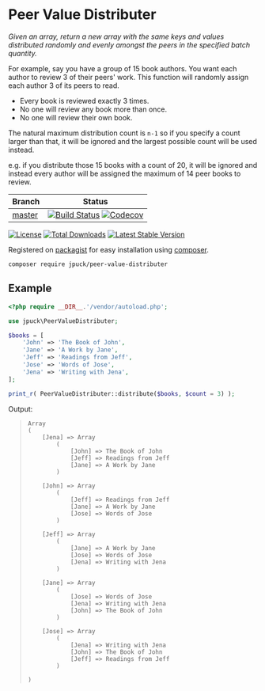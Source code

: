 # Peer Value Distributer

*Given an array, return a new array with the same keys and values distributed
randomly and evenly amongst the peers in the specified batch quantity.*

For example, say you have a group of 15 book authors. You want each author to
review 3 of their peers' work. This function will randomly assign each
author 3 of its peers to read.

* Every book is reviewed exactly 3 times.
* No one will review any book more than once.
* No one will review their own book.

The natural maximum distribution count is `n-1`
so if you specify a count larger than that,
it will be ignored and the largest possible count will be used instead.

e.g. if you distribute those 15 books with a count of 20,
it will be ignored and instead every author will be assigned the maximum
of 14 peer books to review.

Branch      | Status
----------- | ------
[master][1] | [![Build Status][3]][2] [![Codecov][8]][7]

[![License][11]][10]
[![Total Downloads][12]][10]
[![Latest Stable Version][9]][10]

Registered on [packagist][6] for easy installation using [composer][5].

    composer require jpuck/peer-value-distributer

## Example

```php
<?php require __DIR__.'/vendor/autoload.php';

use jpuck\PeerValueDistributer;

$books = [
    'John' => 'The Book of John',
    'Jane' => 'A Work by Jane',
    'Jeff' => 'Readings from Jeff',
    'Jose' => 'Words of Jose',
    'Jena' => 'Writing with Jena',
];

print_r( PeerValueDistributer::distribute($books, $count = 3) );
```

Output:

>     Array
>     (
>         [Jena] => Array
>             (
>                 [John] => The Book of John
>                 [Jeff] => Readings from Jeff
>                 [Jane] => A Work by Jane
>             )
>
>         [John] => Array
>             (
>                 [Jeff] => Readings from Jeff
>                 [Jane] => A Work by Jane
>                 [Jose] => Words of Jose
>             )
>
>         [Jeff] => Array
>             (
>                 [Jane] => A Work by Jane
>                 [Jose] => Words of Jose
>                 [Jena] => Writing with Jena
>             )
>
>         [Jane] => Array
>             (
>                 [Jose] => Words of Jose
>                 [Jena] => Writing with Jena
>                 [John] => The Book of John
>             )
>
>         [Jose] => Array
>             (
>                 [Jena] => Writing with Jena
>                 [John] => The Book of John
>                 [Jeff] => Readings from Jeff
>             )
>
>     )

[1]:https://github.com/jpuck/peer-value-distributer
[2]:https://travis-ci.org/jpuck/peer-value-distributer
[3]:https://travis-ci.org/jpuck/peer-value-distributer.svg?branch=master
[4]:./public/example.php
[5]:https://getcomposer.org/
[6]:https://packagist.org/packages/jpuck/peer-value-distributer
[7]:https://codecov.io/gh/jpuck/peer-value-distributer/branch/master
[8]:https://img.shields.io/codecov/c/github/jpuck/peer-value-distributer/master.svg
[9]:https://poser.pugx.org/jpuck/peer-value-distributer/v/stable
[10]:https://github.com/jpuck/avhost/releases/latest
[11]:https://poser.pugx.org/jpuck/peer-value-distributer/license
[12]:https://img.shields.io/github/downloads/jpuck/peer-value-distributer/total.svg
